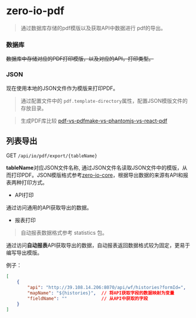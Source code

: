 # zero-io-pdf
> 通过数据库存储的pdf模版以及获取API中数据进行 pdf的导出。

### ~~数据库~~
~~数据库中存储对应的PDF打印模版，以及对应的API，打印类型。~~
### JSON
现在使用本地的JSON文件作为模版来打印PDF。
> 通过配置文件中的 `pdf.template-directory`属性，配置JSON模版文件的存放目录。 

> 生成PDF库比较 [pdf-vs-pdfmake-vs-phantomjs-vs-react-pdf](https://www.npmtrends.com/pdf-vs-pdfmake-vs-phantomjs-vs-react-pdf)

## 列表导出
GET `/api/io/pdf/export/{tableName}`

**tableName**对应JSON文件名称, 通过JSON文件名读取JSON文件中的模版，从而打印PDF。JSON模版格式参考[zero-io-core](../zero-io-core)，根据导出数据的来源有API和报表两种打印方式。

- API打印

通过访问通用的API获取导出的数据。

- 报表打印

> 自动报表数据格式参考 statistics 包。

通过访问**自动报表**API获取导出的数据，自动报表返回数据格式较为固定，更易于编写导出模版。

例子：
```json
[
    {
        "api": "http://39.108.14.206:8070/api/wf/histories?formId=", 
        "mapName": "${histories}",  // 将API获取字段的数据映射为变量
        "fieldName": ""             // 从API中获取的字段
    }
]
```

